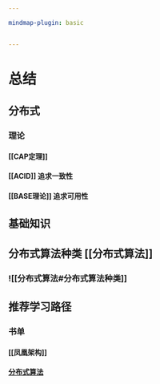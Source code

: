 ```yaml
---

mindmap-plugin: basic


---
```


# 总结

## 分布式

### 理论

#### [[CAP定理]]

#### [[ACID]]  追求一致性

#### [[BASE理论]] 追求可用性


## 基础知识

## 分布式算法种类 [[分布式算法]]

### ![[分布式算法#分布式算法种类]]

## 推荐学习路径

### 书单

#### [[凤凰架构]]

#### [分布式算法](https://time.geekbang.org/column/article/195652)